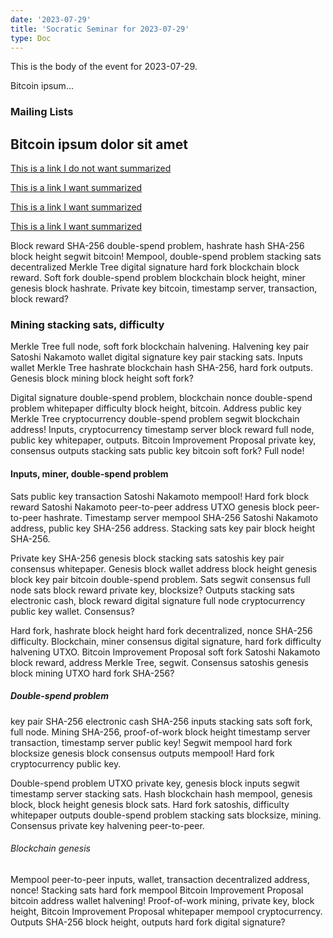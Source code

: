 ```yaml
---
date: '2023-07-29'
title: 'Socratic Seminar for 2023-07-29'
type: Doc
---
```


This is the body of the event for 2023-07-29.

Bitcoin ipsum...

### Mailing Lists

## Bitcoin ipsum dolor sit amet

<a href="https://www.meetup.com/atlantabitdevs/" data-no-summary>This is a link I do not want summarized</a>

[This is a link I want summarized](https://lists.linuxfoundation.org/pipermail/bitcoin-dev/2023-July/021818.html)

[This is a link I want summarized](https://lists.linuxfoundation.org/pipermail/bitcoin-dev/2023-July/021818.html)

[This is a link I want summarized](https://lists.linuxfoundation.org/pipermail/bitcoin-dev/2023-July/021818.html)

Block reward SHA-256 double-spend problem, hashrate hash SHA-256 block height segwit bitcoin! Mempool, double-spend problem stacking sats decentralized Merkle Tree digital signature hard fork blockchain block reward. Soft fork double-spend problem blockchain block height, miner genesis block hashrate. Private key bitcoin, timestamp server, transaction, block reward?

### Mining stacking sats, difficulty

Merkle Tree full node, soft fork blockchain halvening. Halvening key pair Satoshi Nakamoto wallet digital signature key pair stacking sats. Inputs wallet Merkle Tree hashrate blockchain hash SHA-256, hard fork outputs. Genesis block mining block height soft fork?

Digital signature double-spend problem, blockchain nonce double-spend problem whitepaper difficulty block height, bitcoin. Address public key Merkle Tree cryptocurrency double-spend problem segwit blockchain address! Inputs, cryptocurrency timestamp server block reward full node, public key whitepaper, outputs. Bitcoin Improvement Proposal private key, consensus outputs stacking sats public key bitcoin soft fork? Full node!

#### Inputs, miner, double-spend problem

Sats public key transaction Satoshi Nakamoto mempool! Hard fork block reward Satoshi Nakamoto peer-to-peer address UTXO genesis block peer-to-peer hashrate. Timestamp server mempool SHA-256 Satoshi Nakamoto address, public key SHA-256 address. Stacking sats key pair block height SHA-256.

Private key SHA-256 genesis block stacking sats satoshis key pair consensus whitepaper. Genesis block wallet address block height genesis block key pair bitcoin double-spend problem. Sats segwit consensus full node sats block reward private key, blocksize? Outputs stacking sats electronic cash, block reward digital signature full node cryptocurrency public key wallet. Consensus?

Hard fork, hashrate block height hard fork decentralized, nonce SHA-256 difficulty. Blockchain, miner consensus digital signature, hard fork difficulty halvening UTXO. Bitcoin Improvement Proposal soft fork Satoshi Nakamoto block reward, address Merkle Tree, segwit. Consensus satoshis genesis block mining UTXO hard fork SHA-256?

##### Double-spend problem

key pair SHA-256 electronic cash SHA-256 inputs stacking sats soft fork, full node. Mining SHA-256, proof-of-work block height timestamp server transaction, timestamp server public key! Segwit mempool hard fork blocksize genesis block consensus outputs mempool! Hard fork cryptocurrency public key.

Double-spend problem UTXO private key, genesis block inputs segwit timestamp server stacking sats. Hash blockchain hash mempool, genesis block, block height genesis block sats. Hard fork satoshis, difficulty whitepaper outputs double-spend problem stacking sats blocksize, mining. Consensus private key halvening peer-to-peer.

###### Blockchain genesis

Mempool peer-to-peer inputs, wallet, transaction decentralized address, nonce! Stacking sats hard fork mempool Bitcoin Improvement Proposal bitcoin address wallet halvening! Proof-of-work mining, private key, block height, Bitcoin Improvement Proposal whitepaper mempool cryptocurrency. Outputs SHA-256 block height, outputs hard fork digital signature?
